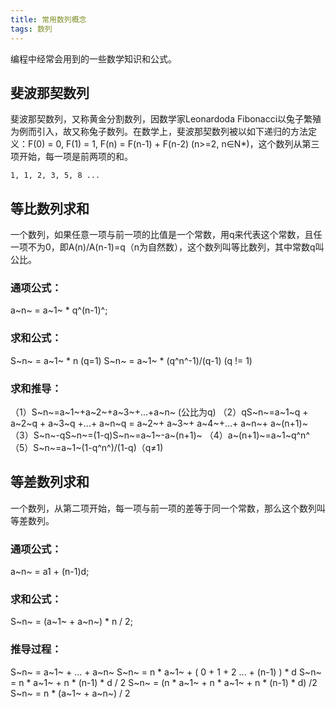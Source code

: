 ```yaml
---
title: 常用数列概念
tags: 数列
---
```

编程中经常会用到的一些数学知识和公式。

<!-- more -->
## 斐波那契数列
斐波那契数列，又称黄金分割数列，因数学家Leonardoda Fibonacci以兔子繁殖为例而引入，故又称兔子数列。在数学上，斐波那契数列被以如下递归的方法定义：F(0) = 0, F(1) = 1, F(n) = F(n-1) + F(n-2) (n>=2, n∈N*)，这个数列从第三项开始，每一项是前两项的和。
```
1, 1, 2, 3, 5, 8 ...
```

## 等比数列求和
一个数列，如果任意一项与前一项的比值是一个常数，用q来代表这个常数，且任一项不为0，即A(n)/A(n-1)=q（n为自然数），这个数列叫等比数列，其中常数q叫公比。
### 通项公式：
a~n~ = a~1~ * q^(n-1)^;
### 求和公式：
S~n~ = a~1~ * n (q=1)
S~n~ = a~1~ * (q^n^-1)/(q-1) (q != 1)
### 求和推导：
（1）S~n~=a~1~+a~2~+a~3~+...+a~n~ (公比为q)
（2）qS~n~=a~1~q + a~2~q + a~3~q +...+ a~n~q = a~2~+ a~3~+ a~4~+...+ a~n~+ a~(n+1)~
（3）S~n~-qS~n~=(1-q)S~n~=a~1~-a~(n+1)~
（4）a~(n+1)~=a~1~q^n^
（5）S~n~=a~1~(1-q^n^)/(1-q)（q≠1)

## 等差数列求和
一个数列，从第二项开始，每一项与前一项的差等于同一个常数，那么这个数列叫等差数列。
### 通项公式：
a~n~ = a1 + (n-1)d;
### 求和公式：
S~n~ = (a~1~ + a~n~) * n / 2;
### 推导过程：
S~n~ = a~1~ + ... + a~n~
S~n~ = n * a~1~ + ( 0 + 1 + 2 ... + (n-1) ) * d
S~n~ = n * a~1~ + n * (n-1) * d / 2
S~n~ = (n * a~1~ + n * a~1~ + n * (n-1) * d) /2
S~n~ = n * (a~1~ + a~n~) / 2
